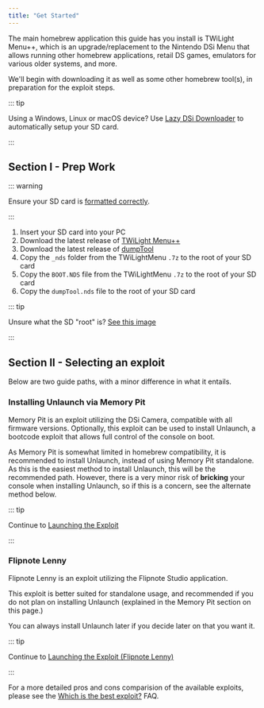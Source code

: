 ```yaml
---
title: "Get Started"
---
```


The main homebrew application this guide has you install is TWiLight Menu++, which is an upgrade/replacement to the Nintendo DSi Menu that allows running other homebrew applications, retail DS games, emulators for various older systems, and more. 

We'll begin with downloading it as well as some other homebrew tool(s), in preparation for the exploit steps.

::: tip

Using a Windows, Linux or macOS device? Use [Lazy DSi Downloader](lazy-dsi-downloader.html) to automatically setup your SD card.

:::


## Section I - Prep Work

::: warning

Ensure your SD card is [formatted correctly](sd-card-setup.html).

:::

1. Insert your SD card into your PC
1. Download the latest release of [TWiLight Menu++](https://github.com/DS-Homebrew/TWiLightMenu/releases/latest/download/TWiLightMenu-DSi.7z)
1. Download the latest release of [dumpTool](https://github.com/zoogie/dumpTool/releases/latest/download/dumpTool.nds)
1. Copy the `_nds` folder from the TWiLightMenu `.7z` to the root of your SD card
1. Copy the `BOOT.NDS` file from the TWiLightMenu `.7z` to the root of your SD card
1. Copy the `dumpTool.nds` file to the root of your SD card

::: tip

Unsure what the SD "root" is? [See this image](https://media.discordapp.net/attachments/489307733074640926/756947922804932739/wherestheroot.png)

:::


## Section II - Selecting an exploit

Below are two guide paths, with a minor difference in what it entails.


### Installing Unlaunch via Memory Pit

Memory Pit is an exploit utilizing the DSi Camera, compatible with all firmware versions. Optionally, this exploit can be used to install Unlaunch, a bootcode exploit that allows full control of the console on boot.

As Memory Pit is somewhat limited in homebrew compatibility, it is recommended to install Unlaunch, instead of using Memory Pit standalone. As this is the easiest method to install Unlaunch, this will be the recommended path. However, there is a very minor risk of **bricking** your console when installing Unlaunch, so if this is a concern, see the alternate method below.

::: tip

Continue to [Launching the Exploit](launching-the-exploit.html)

:::


### Flipnote Lenny

Flipnote Lenny is an exploit utilizing the Flipnote Studio application.

This exploit is better suited for standalone usage, and recommended if you do not plan on installing Unlaunch (explained in the Memory Pit section on this page.)

You can always install Unlaunch later if you decide later on that you want it.

::: tip

Continue to [Launching the Exploit (Flipnote Lenny)](launching-the-flipnote-exploit.html)

:::

For a more detailed pros and cons comparision of the available exploits, please see the [Which is the best exploit?](faq.html#which-is-the-best-exploit) FAQ.
